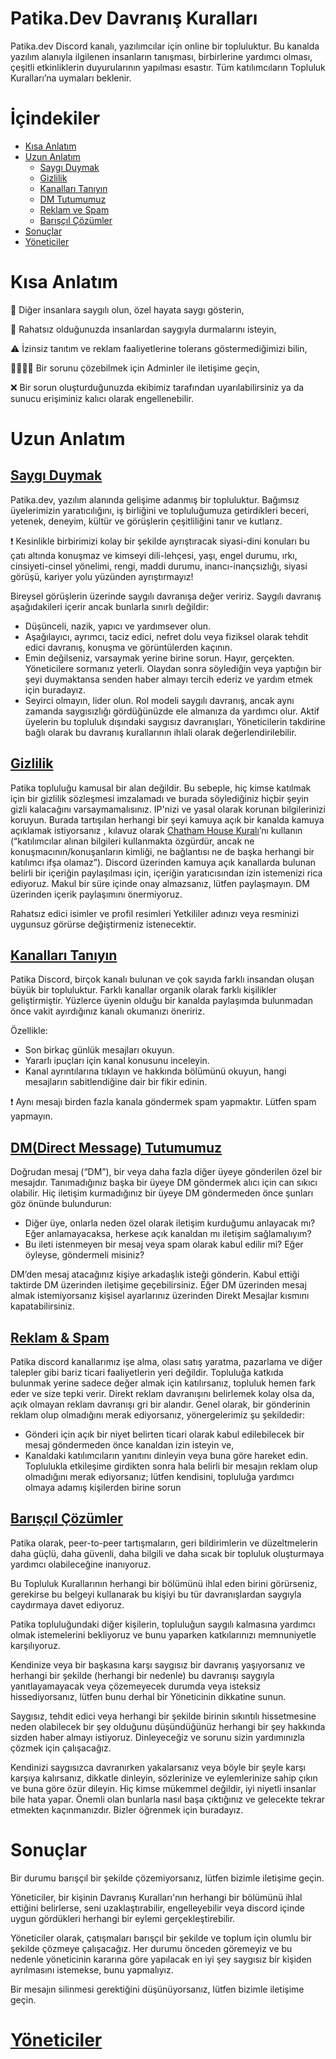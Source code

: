 # Patika.Dev Davranış Kuralları

Patika.dev Discord kanalı, yazılımcılar için online bir topluluktur. Bu kanalda yazılım alanıyla ilgilenen insanların tanışması, birbirlerine yardımcı olması, çeşitli etkinliklerin duyurularının yapılması esastır. Tüm katılımcıların Topluluk Kuralları’na uymaları beklenir.

# İçindekiler

- [Kısa Anlatım](#kısa-anlatım)
- [Uzun Anlatım](#uzun-anlatım)
  * [Saygı Duymak](#saygı-duymak)
  * [Gizlilik](#gizlilik)
  * [Kanalları Tanıyın](#kanalları-tanıyın)
  * [DM Tutumumuz](#dm-tutumumuz)
  * [Reklam ve Spam](#reklam-ve-spam)
  * [Barışçıl Çözümler](#barışçıl-çözümler)
- [Sonuçlar](#sonuçlar)
- [Yöneticiler](#yöneticiler)

# Kısa Anlatım

🙏 Diğer insanlara saygılı olun, özel hayata saygı gösterin,

🤚 Rahatsız olduğunuzda insanlardan saygıyla durmalarını isteyin,

⚠ İzinsiz tanıtım ve reklam faaliyetlerine tolerans göstermediğimizi bilin,

👩‍💼👨‍💼 Bir sorunu çözebilmek için Adminler ile iletişime geçin,

❌ Bir sorun oluşturduğunuzda ekibimiz tarafından uyarılabilirsiniz ya da sunucu erişiminiz kalıcı olarak engellenebilir.

# Uzun Anlatım

## [Saygı Duymak](https://github.com/patikadev1/topluluk-kurallarimiz/blob/main/saygi-duymak.md)

Patika.dev, yazılım alanında gelişime adanmış bir topluluktur. Bağımsız üyelerimizin yaratıcılığını, iş birliğini ve topluluğumuza getirdikleri beceri, yetenek, deneyim, kültür ve görüşlerin çeşitliliğini tanır ve kutlarız. 

❗ Kesinlikle birbirimizi kolay bir şekilde ayrıştıracak siyasi-dini konuları bu çatı altında konuşmaz ve kimseyi dili-lehçesi, yaşı, engel durumu, ırkı, cinsiyeti-cinsel yönelimi, rengi, maddi durumu, inancı-inançsızlığı, siyasi görüşü, kariyer yolu yüzünden ayrıştırmayız!

Bireysel görüşlerin üzerinde saygılı davranışa değer veririz. Saygılı davranış aşağıdakileri içerir ancak bunlarla sınırlı değildir:

* Düşünceli, nazik, yapıcı ve yardımsever olun.
* Aşağılayıcı, ayrımcı, taciz edici, nefret dolu veya fiziksel olarak tehdit edici davranış, konuşma ve görüntülerden kaçının.
* Emin değilseniz, varsaymak yerine birine sorun. Hayır, gerçekten. Yöneticilere sormanız yeterli. Olaydan sonra söylediğin veya yaptığın bir şeyi duymaktansa senden haber almayı tercih ederiz ve yardım etmek için buradayız.
* Seyirci olmayın, lider olun. Rol modeli saygılı davranış, ancak aynı zamanda saygısızlığı gördüğünüzde ele almanıza da yardımcı olur.
Aktif üyelerin bu topluluk dışındaki saygısız davranışları, Yöneticilerin takdirine bağlı olarak bu davranış kurallarının ihlali olarak değerlendirilebilir.

## [Gizlilik](https://github.com/patikadev1/topluluk-kurallarimiz/blob/main/gizlilik.md)

Patika topluluğu kamusal bir alan değildir. Bu sebeple, hiç kimse katılmak için bir gizlilik sözleşmesi imzalamadı ve burada söylediğiniz hiçbir şeyin gizli kalacağını varsaymamalısınız. IP'nizi ve yasal olarak korunan bilgilerinizi koruyun. Burada tartışılan herhangi bir şeyi kamuya açık bir kanalda kamuya açıklamak istiyorsanız , kılavuz olarak [Chatham House Kuralı](https://www.chathamhouse.org/about-us/chatham-house-rule)’nı kullanın (“katılımcılar alınan bilgileri kullanmakta özgürdür, ancak ne konuşmacının/konuşanların kimliği, ne bağlantısı ne de başka herhangi bir katılımcı ifşa olamaz”). Discord üzerinden kamuya açık kanallarda bulunan belirli bir içeriğin paylaşılması için, içeriğin yaratıcısından izin istemenizi rica ediyoruz. Makul bir süre içinde onay almazsanız, lütfen paylaşmayın. DM üzerinden içerik paylaşımını önermiyoruz. 

Rahatsız edici isimler ve profil resimleri  Yetkililer adınızı veya resminizi uygunsuz görürse değiştirmeniz istenecektir.

## [Kanalları Tanıyın](https://github.com/patikadev1/topluluk-kurallarimiz/blob/main/kanallari-taniyin.md)

Patika Discord, birçok kanalı bulunan ve çok sayıda farklı insandan oluşan büyük bir topluluktur. Farklı kanallar organik olarak farklı kişilikler geliştirmiştir. Yüzlerce üyenin olduğu bir kanalda paylaşımda bulunmadan önce vakit ayırdığınız kanalı okumanızı öneririz. 

Özellikle:

* Son birkaç günlük mesajları okuyun.
* Yararlı ipuçları için kanal konusunu inceleyin.
* Kanal ayrıntılarına tıklayın ve hakkında bölümünü okuyun, hangi mesajların sabitlendiğine dair bir fikir edinin.

❗ Aynı mesajı birden fazla kanala göndermek spam yapmaktır. Lütfen spam yapmayın.

## [DM(Direct Message) Tutumumuz](https://github.com/patikadev1/topluluk-kurallarimiz/blob/main/direct-message-tutumumuz.md)

Doğrudan mesaj (“DM”), bir veya daha fazla diğer üyeye gönderilen özel bir mesajdır. Tanımadığınız başka bir üyeye DM göndermek alıcı için can sıkıcı olabilir. Hiç iletişim kurmadığınız bir üyeye DM göndermeden önce şunları göz önünde bulundurun:

* Diğer üye, onlarla neden özel olarak iletişim kurduğumu anlayacak mı? Eğer anlamayacaksa, herkese açık kanaldan mı iletişim sağlamalıyım?
* Bu ileti istenmeyen bir mesaj veya spam olarak kabul edilir mi? Eğer öyleyse, göndermeli misiniz?

DM’den mesaj atacağınız kişiye arkadaşlık isteği gönderin. Kabul ettiği taktirde DM üzerinden iletişime geçebilirsiniz.
Eğer DM üzerinden mesaj almak istemiyorsanız kişisel ayarlarınız üzerinden Direkt Mesajlar kısmını kapatabilirsiniz.

## [Reklam & Spam](https://github.com/patikadev1/topluluk-kurallarimiz/blob/main/reklam-&-spam.md)

Patika discord kanallarımız işe alma, olası satış yaratma, pazarlama ve diğer talepler gibi bariz ticari faaliyetlerin yeri değildir. Topluluğa katkıda bulunmak yerine sadece değer almak için katılırsanız, topluluk hemen fark eder ve size tepki verir. 
Direkt reklam davranışını belirlemek kolay olsa da, açık olmayan reklam davranışı gri bir alandır. Genel olarak, bir gönderinin reklam olup olmadığını merak ediyorsanız, yönergelerimiz şu şekildedir:

* Gönderi için açık bir niyet belirten ticari olarak kabul edilebilecek bir mesaj göndermeden önce kanaldan izin isteyin ve,
* Kanaldaki katılımcıların yanıtını dinleyin veya buna göre hareket edin.
Toplulukla etkileşime girdikten sonra hala belirli bir mesajın reklam olup olmadığını merak ediyorsanız; lütfen kendisini, topluluğa yardımcı olmaya adamış kişilerden birine sorun

## [Barışçıl Çözümler](https://github.com/patikadev1/topluluk-kurallarimiz/blob/main/bariscil-cozumler.md)

Patika olarak, peer-to-peer tartışmaların, geri bildirimlerin ve düzeltmelerin daha güçlü, daha güvenli, daha bilgili ve daha sıcak bir topluluk oluşturmaya yardımcı olabileceğine inanıyoruz.

Bu Topluluk Kurallarının herhangi bir bölümünü ihlal eden birini görürseniz, gerekirse bu belgeyi kullanarak bu kişiyi bu tür davranışlardan saygıyla caydırmaya davet ediyoruz.

Patika topluluğundaki diğer kişilerin, topluluğun saygılı kalmasına yardımcı olmak istemelerini bekliyoruz ve bunu yaparken katkılarınızı memnuniyetle karşılıyoruz.

Kendinize veya bir başkasına karşı saygısız bir davranış yaşıyorsanız ve herhangi bir şekilde (herhangi bir nedenle) bu davranışı saygıyla yanıtlayamayacak veya çözemeyecek durumda veya isteksiz hissediyorsanız, lütfen bunu derhal bir Yöneticinin dikkatine sunun.

Saygısız, tehdit edici veya herhangi bir şekilde birinin sıkıntılı hissetmesine neden olabilecek bir şey olduğunu düşündüğünüz herhangi bir şey hakkında sizden haber almayı istiyoruz. Dinleyeceğiz ve sorunu sizin yardımınızla çözmek için çalışacağız.

Kendinizi saygısızca davranırken yakalarsanız veya böyle bir şeyle karşı karşıya kalırsanız, dikkatle dinleyin, sözlerinize ve eylemlerinize sahip çıkın ve buna göre özür dileyin. Hiç kimse mükemmel değildir, iyi niyetli insanlar bile hata yapar. Önemli olan bunlarla nasıl başa çıktığınız ve gelecekte tekrar etmekten kaçınmanızdır. Bizler öğrenmek için buradayız.

# Sonuçlar
Bir durumu barışçıl bir şekilde çözemiyorsanız, lütfen bizimle iletişime geçin.

Yöneticiler, bir kişinin Davranış Kuralları'nın herhangi bir bölümünü ihlal ettiğini belirlerse, seni uzaklaştırabilir, engelleyebilir veya discord içinde uygun gördükleri herhangi bir eylemi gerçekleştirebilir.

Yöneticiler olarak, çatışmaları barışçıl bir şekilde ve toplum için olumlu bir şekilde çözmeye çalışacağız. Her durumu önceden göremeyiz ve bu nedenle yöneticinin kararına göre yapılacak en iyi şey saygısız bir kişiden ayrılmasını istemekse, bunu yapmalıyız.

Bir mesajın silinmesi gerektiğini düşünüyorsanız, lütfen bizimle iletişime geçin.

# [Yöneticiler](https://github.com/patikadev1/topluluk-kurallarimiz/blob/main/yöneticiler.md)


